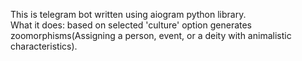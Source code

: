 This is telegram bot written using aiogram python library. </br>
What it does: based on selected 'culture' option generates zoomorphisms(Assigning a person, event, or a deity with animalistic characteristics).
